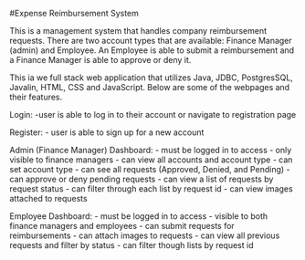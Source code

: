 #Expense Reimbursement System

This is a management system that handles company reimbursement requests. There are two account types that are available: Finance Manager (admin) and Employee. An Employee is able to submit a reimbursement and a Finance Manager is able to approve or deny it. 

This ia we full stack web application that utilizes Java, JDBC, PostgresSQL, Javalin, HTML, CSS and JavaScript. Below are some of the webpages and their features.

Login:
	-user is able to log in to their account or navigate to registration page

Register: 
	- user is able to sign up for a new account

Admin (Finance Manager)  Dashboard:
	- must be logged in to access
	- only visible to finance managers
	- can view all accounts and account type
	- can set account type
	- can see all requests (Approved, Denied, and Pending)
	- can approve or deny pending requests
	- can view a list of requests by request status
	- can filter through each list by request id
	- can view images attached to requests

Employee Dashboard:
	- must be logged in to access
	- visible to both finance managers and employees
	- can submit requests for reimbursements
	- can attach images to requests
	- can view all previous requests and filter by status
	- can filter though lists by request id
